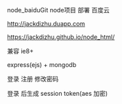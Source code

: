 
node_baiduGit node项目 部署 百度云

http://jackdizhu.duapp.com

https://jackdizhu.github.io/node_html/

兼容 ie8+

express(ejs) + mongodb

登录 注册 修改密码

登录 后生成 session token(aes 加密)
